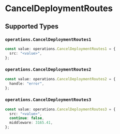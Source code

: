# CancelDeploymentRoutes


## Supported Types

### `operations.CancelDeploymentRoutes1`

```typescript
const value: operations.CancelDeploymentRoutes1 = {
  src: "<value>",
};
```

### `operations.CancelDeploymentRoutes2`

```typescript
const value: operations.CancelDeploymentRoutes2 = {
  handle: "error",
};
```

### `operations.CancelDeploymentRoutes3`

```typescript
const value: operations.CancelDeploymentRoutes3 = {
  src: "<value>",
  continue: false,
  middleware: 3165.41,
};
```

